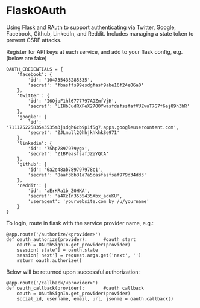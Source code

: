 # FlaskOAuth
Using Flask and RAuth to support authenticating via Twitter, Google, Facebook, Github, LinkedIn, and Reddit. Includes managing a state token to prevent CSRF attacks.

Register for API keys at each service, and add to your flask config, e.g. (below are fake)

```
OAUTH_CREDENTIALS = {
    'facebook': {
        'id': '104735435285335',
        'secret': 'fbasffs99esdgfasf9abe16f24e06a0'
    },
    'twitter': {
        'id': 'I6OjpF1hl6777797A9ZmfVjH',
        'secret': 'LIHbJudRXFeX27O0YwasfdafssfafVUZvuT7G7f6ej89h3hR'
    },
    'google': {
        'id': '71117522583543535m3jsdgh6cb9p1f5g7.apps.googleusercontent.com',
        'secret': 'ZJLmull2QhhjkhkhkSe971'
    },
    'linkedin': {
        'id': '75hp7897979ygx',
        'secret': 'Z1BPeasfsafJZeYQtA'
    },
    'github': {
        'id': '6a2e48ab789797978c1',
        'secret': '8aaf3bb31a7a5casfasfsaf979d34dd3'
    },
    'reddit': {
        'id': 'aErKRa1b_Z0HKA',
        'secret': 'a4XzIn3535435Xbx_aduKU',
        'useragent': 'yourwebsite.com by /u/yourname'
    }
}
```

To login, route in flask with the service provider name, e.g.:

```
@app.route('/authorize/<provider>')
def oauth_authorize(provider):      #oauth start
    oauth = OAuthSignIn.get_provider(provider)
    session['state'] = oauth.state
    session['next'] = request.args.get('next', '')
    return oauth.authorize()
```

Below will be returned upon successful authorization:

```
@app.route('/callback/<provider>')
def oauth_callback(provider):       #oauth callback
    oauth = OAuthSignIn.get_provider(provider)
    social_id, username, email, url, jsonme = oauth.callback()
```

